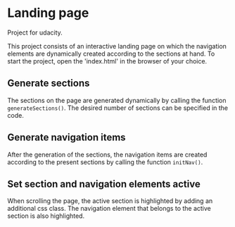 # Landing page
Project for udacity.

This project consists of an interactive landing page on which the navigation elements are dynamically created according to the sections at hand.
To start the project, open the 'index.html' in the browser of your choice.

## Generate sections
The sections on the page are generated dynamically by calling the function `generateSections()`.
The desired number of sections can be specified in the code.

## Generate navigation items
After the generation of the sections, the navigation items are created according to the present sections by calling the function `initNav()`.

## Set section and navigation elements active
When scrolling the page, the active section is highlighted by adding an additional css class.
The navigation element that belongs to the active section is also highlighted.
